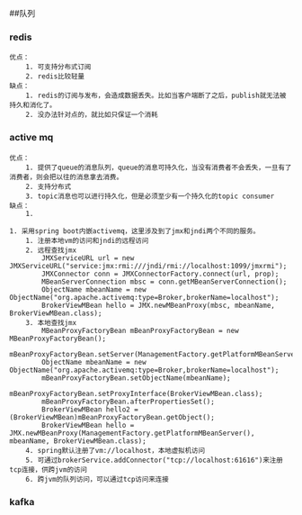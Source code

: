 ##队列

### redis
	优点：
		1. 可支持分布式订阅
		2. redis比较轻量
	缺点：
		1. redis的订阅与发布，会造成数据丢失。比如当客户端断了之后，publish就无法被持久和消化了。
		2. 没办法针对点的，就比如只保证一个消耗

### active mq
	优点：
		1. 提供了queue的消息队列，queue的消息可持久化，当没有消费者不会丢失，一旦有了消费者，则会把以往的消息拿去消费。
		2. 支持分布式
		3. topic消息也可以进行持久化，但是必须至少有一个持久化的topic consumer
	缺点：
		1. 

	1. 采用spring boot内嵌activemq，这里涉及到了jmx和jndi两个不同的服务。
		1. 注册本地vm的访问和jndi的远程访问
		2. 远程查找jmx
			JMXServiceURL url = new JMXServiceURL("service:jmx:rmi:///jndi/rmi://localhost:1099/jmxrmi");
        	JMXConnector conn = JMXConnectorFactory.connect(url, prop);
        	MBeanServerConnection mbsc = conn.getMBeanServerConnection();
        	ObjectName mbeanName = new ObjectName("org.apache.activemq:type=Broker,brokerName=localhost");
        	BrokerViewMBean hello = JMX.newMBeanProxy(mbsc, mbeanName, BrokerViewMBean.class);
		3. 本地查找jmx
			MBeanProxyFactoryBean mBeanProxyFactoryBean = new MBeanProxyFactoryBean();
            mBeanProxyFactoryBean.setServer(ManagementFactory.getPlatformMBeanServer());
            ObjectName mbeanName = new ObjectName("org.apache.activemq:type=Broker,brokerName=localhost");
            mBeanProxyFactoryBean.setObjectName(mbeanName);
            mBeanProxyFactoryBean.setProxyInterface(BrokerViewMBean.class);
            mBeanProxyFactoryBean.afterPropertiesSet();
            BrokerViewMBean hello2 = (BrokerViewMBean)mBeanProxyFactoryBean.getObject();
            BrokerViewMBean hello = JMX.newMBeanProxy(ManagementFactory.getPlatformMBeanServer(), mbeanName, BrokerViewMBean.class);
		4. spring默认注册了vm://localhost，本地虚拟机访问
		5. 可通过brokerService.addConnector("tcp://localhost:61616")来注册tcp连接，供跨jvm的访问
		6. 跨jvm的队列访问，可以通过tcp访问来连接
		  
			
		
### kafka

